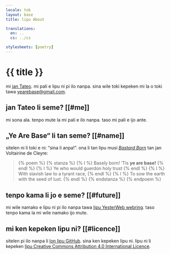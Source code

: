 ```yaml
---
locale: tok
layout: base
title: lipu About

translations:
  en: ..
  cs: ../cs

stylesheets: [poetry]
---
```


# {{ title }}

mi [jan Tateo](https://github.com/tadeassoucek). mi pali e lipu ni pi ilo nanpa. sina wile toki kepeken mi la o toki tawa [yearebase@gmail.com](mailto:yearebase@gmail.com).

## jan Tateo li seme? [[#me]]

mi sona ala. tenpo mute la mi pali e ilo nanpa. taso mi pali e ijo ante.

## „Ye Are Base“ li tan seme? [[#name]]

sitelen ni li toki e ni: “sina li anpa!”. ona li tan lipu musi [_Bastard Born_](https://theanarchistlibrary.org/library/voltairine-de-cleyre-bastard-born) tan jan Voltairine de Cleyre:

<blockquote>
  {% poem %}
    {% stanza %}
      {% l %} Basely born! ’Tis <strong>ye are base!</strong> {% endl %}
      {% l %} Ye who would guerdon holy trust {% endl %}
      {% l %} With slavish law to a tyrant race, {% endl %}
      {% l %} To sow the earth with the seed of lust. {% endl %}
    {% endstanza %}
  {% endpoem %}
</blockquote>

## tenpo kama li jo e seme? [[#future]]

mi wile namako e lipu ni pi ilo nanpa tawa [lipu YesterWeb webring](https://yesterweb.org/webring/). taso tenpo kama la mi wile namako ijo mute.

## mi ken kepeken lipu ni? [[#licence]]

sitelen pi ilo nanpa li [lon lipu GitHub](https://github.com/yearebase/yearebase.github.io). sina ken kepeken lipu ni. lipu ni li kepeken [lipu Creative Commons Attribution 4.0 International Licence](https://creativecommons.org/licenses/by/4.0/).
